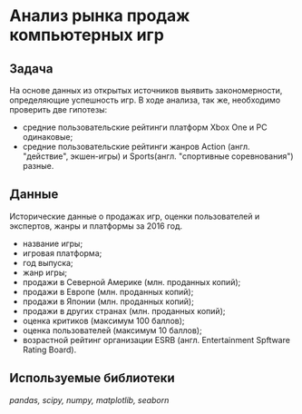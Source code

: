 # Анализ рынка продаж компьютерных игр

## Задача

На основе данных из открытых источников выявить закономерности, определяющие успешность игр.
В ходе анализа, так же, необходимо проверить две гипотезы:
- средние пользовательские рейтинги платформ Xbox One и PC одинаковые;
- средние пользовательские рейтинги жанров Action (англ. "действие", экшен-игры) и Sports(англ. "спортивные соревнования") разные.

## Данные

Исторические данные о продажах игр, оценки пользователей и экспертов, жанры и платформы за 2016 год.
- название игры;
- игровая платформа;
- год выпуска;
- жанр игры;
- продажи в Северной Америке (млн. проданных копий);
- продажи в Европе (млн. проданных копий);
- продажи в Японии (млн. проданных копий);
- продажи в других странах (млн. проданных копий);
- оценка критиков (максимум 100 баллов);
- оценка пользователей (максимум 10 баллов);
- возрастной рейтинг организации ESRB (англ. Entertainment Spftware Rating Board).

## Используемые библиотеки

*pandas, scipy, numpy, matplotlib, seaborn*